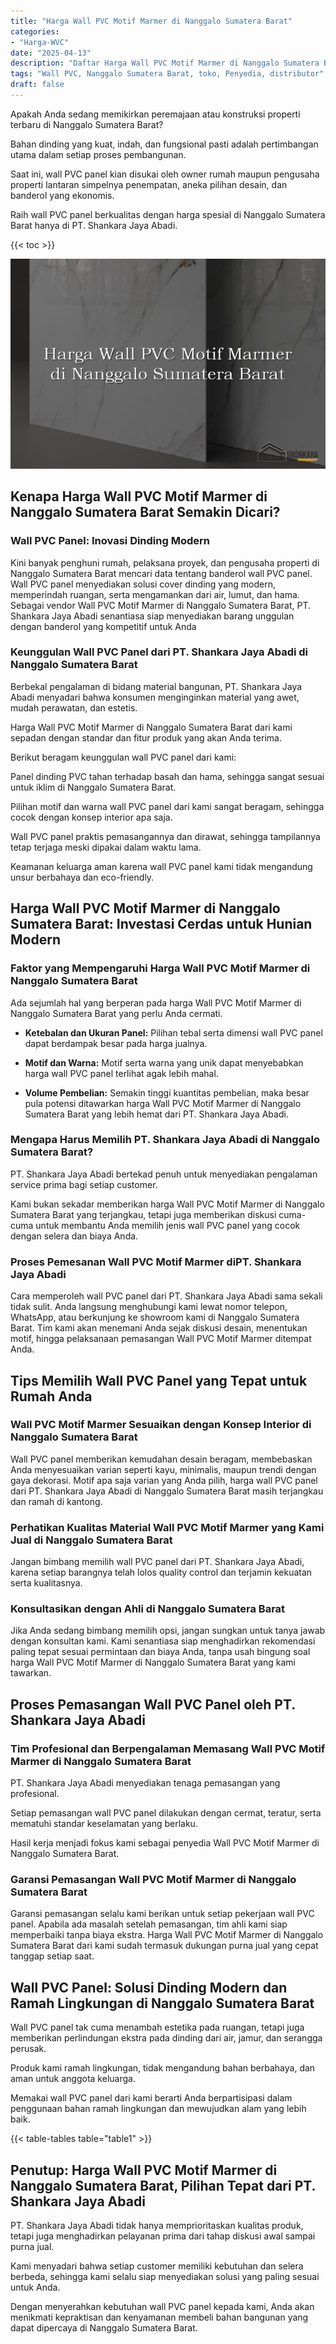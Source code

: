 ```yaml
---
title: "Harga Wall PVC Motif Marmer di Nanggalo Sumatera Barat"
categories: 
- "Harga-WVC"
date: "2025-04-13"
description: "Daftar Harga Wall PVC Motif Marmer di Nanggalo Sumatera Barat bagi hunian, office, dan gerai. Produk terbaik, pilihan motif, warna elegan, beserta jasa pemasangan ditangani oleh tim ahli serta garansi resmi!|Jasa penyediaan Wall PVC Motif Marmer di Nanggalo Sumatera Barat untuk kebutuhan tempat tinggal, perkantoran, atau gerai, beserta material unggulan dan instalasi oleh tenaga ahli berpengalaman serta kepastian resmi.|Alternatif Wall PVC Motif Marmer di Nanggalo Sumatera Barat yang terpercaya bagi rumah, kantor, serta toko, bersama panel unggulan dan instalasi ditangani oleh tenaga ahli ahli dan jaminan resmi.|Distribusi Wall PVC Motif Marmer di Nanggalo Sumatera Barat untuk hunian, perkantoran, serta ritel, beserta panel berkualitas dan pemasangan oleh tenaga ahli profesional, disertai beserta jaminan resmi.}"
tags: "Wall PVC, Nanggalo Sumatera Barat, toko, Penyedia, distributor"
draft: false
---
```


Apakah Anda sedang memikirkan peremajaan atau konstruksi properti terbaru di Nanggalo Sumatera Barat?

Bahan dinding yang kuat, indah, dan fungsional pasti adalah pertimbangan utama dalam setiap proses pembangunan.

Saat ini, wall PVC panel kian disukai oleh owner rumah maupun pengusaha properti lantaran simpelnya penempatan, aneka pilihan desain, dan banderol yang ekonomis.

Raih wall PVC panel berkualitas dengan harga spesial di Nanggalo Sumatera Barat hanya di PT. Shankara Jaya Abadi.

{{< toc >}}

![Harga Wall PVC Motif Marmer di Nanggalo Sumatera Barat](/images/Harga-WVC/Harga-Wall-PVC-Motif-Marmer-di-Nanggalo-Sumatera-Barat.png)


## Kenapa Harga Wall PVC Motif Marmer di Nanggalo Sumatera Barat Semakin Dicari?

### Wall PVC Panel: Inovasi Dinding Modern

Kini banyak penghuni rumah, pelaksana proyek, dan pengusaha properti di Nanggalo Sumatera Barat mencari data tentang banderol wall PVC panel. Wall PVC panel menyediakan solusi cover dinding yang modern, memperindah ruangan, serta mengamankan dari air, lumut, dan hama. Sebagai vendor Wall PVC Motif Marmer di Nanggalo Sumatera Barat, PT. Shankara Jaya Abadi senantiasa siap menyediakan barang unggulan dengan banderol yang kompetitif untuk Anda

### Keunggulan Wall PVC Panel dari PT. Shankara Jaya Abadi di Nanggalo Sumatera Barat

Berbekal pengalaman di bidang material bangunan, PT. Shankara Jaya Abadi menyadari bahwa konsumen menginginkan material yang awet, mudah perawatan, dan estetis.

Harga Wall PVC Motif Marmer di Nanggalo Sumatera Barat dari kami sepadan dengan standar dan fitur produk yang akan Anda terima.

Berikut beragam keunggulan wall PVC panel dari kami:

Panel dinding PVC tahan terhadap basah dan hama, sehingga sangat sesuai untuk iklim di Nanggalo Sumatera Barat.

Pilihan motif dan warna wall PVC panel dari kami sangat beragam, sehingga cocok dengan konsep interior apa saja.

Wall PVC panel praktis pemasangannya dan dirawat, sehingga tampilannya tetap terjaga meski dipakai dalam waktu lama.

Keamanan keluarga aman karena wall PVC panel kami tidak mengandung unsur berbahaya dan eco-friendly.

## Harga Wall PVC Motif Marmer di Nanggalo Sumatera Barat: Investasi Cerdas untuk Hunian Modern

### Faktor yang Mempengaruhi Harga Wall PVC Motif Marmer di Nanggalo Sumatera Barat

Ada sejumlah hal yang berperan pada harga Wall PVC Motif Marmer di Nanggalo Sumatera Barat yang perlu Anda cermati.

- **Ketebalan dan Ukuran Panel:** Pilihan tebal serta dimensi wall PVC panel dapat berdampak besar pada harga jualnya.

- **Motif dan Warna:** Motif serta warna yang unik dapat menyebabkan harga wall PVC panel terlihat agak lebih mahal.

- **Volume Pembelian:** Semakin tinggi kuantitas pembelian, maka besar pula potensi ditawarkan harga Wall PVC Motif Marmer di Nanggalo Sumatera Barat yang lebih hemat dari PT. Shankara Jaya Abadi.

### Mengapa Harus Memilih PT. Shankara Jaya Abadi di Nanggalo Sumatera Barat?

PT. Shankara Jaya Abadi bertekad penuh untuk menyediakan pengalaman service prima bagi setiap customer.

Kami bukan sekadar memberikan harga Wall PVC Motif Marmer di Nanggalo Sumatera Barat yang terjangkau, tetapi juga memberikan diskusi cuma-cuma untuk membantu Anda memilih jenis wall PVC panel yang cocok dengan selera dan biaya Anda.

### Proses Pemesanan Wall PVC Motif Marmer diPT. Shankara Jaya Abadi

Cara memperoleh wall PVC panel dari PT. Shankara Jaya Abadi sama sekali tidak sulit. Anda langsung menghubungi kami lewat nomor telepon, WhatsApp, atau berkunjung ke showroom kami di Nanggalo Sumatera Barat. Tim kami akan menemani Anda sejak diskusi desain, menentukan motif, hingga pelaksanaan pemasangan Wall PVC Motif Marmer ditempat Anda.

## Tips Memilih Wall PVC Panel yang Tepat untuk Rumah Anda

### Wall PVC Motif Marmer Sesuaikan dengan Konsep Interior di Nanggalo Sumatera Barat

Wall PVC panel memberikan kemudahan desain beragam, membebaskan Anda menyesuaikan varian seperti kayu, minimalis, maupun trendi dengan gaya dekorasi. Motif apa saja varian yang Anda pilih, harga wall PVC panel dari PT. Shankara Jaya Abadi di Nanggalo Sumatera Barat masih terjangkau dan ramah di kantong.

### Perhatikan Kualitas Material Wall PVC Motif Marmer yang Kami Jual di Nanggalo Sumatera Barat

Jangan bimbang memilih wall PVC panel dari PT. Shankara Jaya Abadi, karena setiap barangnya telah lolos quality control dan terjamin kekuatan serta kualitasnya.

### Konsultasikan dengan Ahli di Nanggalo Sumatera Barat

Jika Anda sedang bimbang memilih opsi, jangan sungkan untuk tanya jawab dengan konsultan kami. Kami senantiasa siap menghadirkan rekomendasi paling tepat sesuai permintaan dan biaya Anda, tanpa usah bingung soal harga Wall PVC Motif Marmer di Nanggalo Sumatera Barat yang kami tawarkan.

## Proses Pemasangan Wall PVC Panel oleh PT. Shankara Jaya Abadi

### Tim Profesional dan Berpengalaman Memasang Wall PVC Motif Marmer di Nanggalo Sumatera Barat

PT. Shankara Jaya Abadi menyediakan tenaga pemasangan yang profesional.

Setiap pemasangan wall PVC panel dilakukan dengan cermat, teratur, serta mematuhi standar keselamatan yang berlaku.

Hasil kerja menjadi fokus kami sebagai penyedia Wall PVC Motif Marmer di Nanggalo Sumatera Barat.

### Garansi Pemasangan Wall PVC Motif Marmer di Nanggalo Sumatera Barat

Garansi pemasangan selalu kami berikan untuk setiap pekerjaan wall PVC panel. Apabila ada masalah setelah pemasangan, tim ahli kami siap memperbaiki tanpa biaya ekstra. Harga Wall PVC Motif Marmer di Nanggalo Sumatera Barat dari kami sudah termasuk dukungan purna jual yang cepat tanggap setiap saat.

## Wall PVC Panel: Solusi Dinding Modern dan Ramah Lingkungan di Nanggalo Sumatera Barat

Wall PVC panel tak cuma menambah estetika pada ruangan, tetapi juga memberikan perlindungan ekstra pada dinding dari air, jamur, dan serangga perusak.

Produk kami ramah lingkungan, tidak mengandung bahan berbahaya, dan aman untuk anggota keluarga.

Memakai wall PVC panel dari kami berarti Anda berpartisipasi dalam penggunaan bahan ramah lingkungan dan mewujudkan alam yang lebih baik.

{{< table-tables table="table1" >}}

## Penutup: Harga Wall PVC Motif Marmer di Nanggalo Sumatera Barat, Pilihan Tepat dari PT. Shankara Jaya Abadi

PT. Shankara Jaya Abadi tidak hanya memprioritaskan kualitas produk, tetapi juga menghadirkan pelayanan prima dari tahap diskusi awal sampai purna jual.

Kami menyadari bahwa setiap customer memiliki kebutuhan dan selera berbeda, sehingga kami selalu siap menyediakan solusi yang paling sesuai untuk Anda.

Dengan menyerahkan kebutuhan wall PVC panel kepada kami, Anda akan menikmati kepraktisan dan kenyamanan membeli bahan bangunan yang dapat dipercaya di Nanggalo Sumatera Barat.
